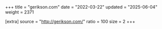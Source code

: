 +++
title = "gerikson.com"
date = "2022-03-22"
updated = "2025-06-04"
weight = 2371

[extra]
source = "http://gerikson.com/"
ratio = 100
size = 2
+++
